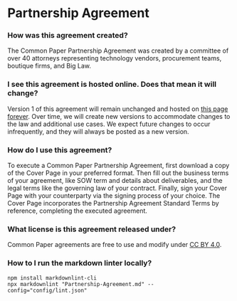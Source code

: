 # Partnership Agreement

### How was this agreement created?
The Common Paper Partnership Agreement was created by a committee of over 40 attorneys representing technology vendors, procurement teams, boutique firms, and Big Law.

### I see this agreement is hosted online. Does that mean it will change?
Version 1 of this agreement will remain unchanged and hosted on [this page forever](https://commonpaper.com/standards/partnership-agreement/1.0). Over time, we will create new versions to accommodate changes to the law and additional use cases. We expect future changes to occur infrequently, and they will always be posted as a new version.

### How do I use this agreement?
To execute a Common Paper Partnership Agreement, first download a copy of the Cover Page in your preferred format. Then fill out the business terms of your agreement, like SOW term and details about deliverables, and the legal terms like the governing law of your contract. Finally, sign your Cover Page with your counterparty via the signing process of your choice. The Cover Page incorporates the Partnership Agreement Standard Terms by reference, completing the executed agreement.

### What license is this agreement released under?
Common Paper agreements are free to use and modify under [CC BY 4.0](https://creativecommons.org/licenses/by/4.0/).

### How to I run the markdown linter locally?
```
npm install markdownlint-cli
npx markdownlint "Partnership-Agreement.md" --config="config/lint.json"
```
